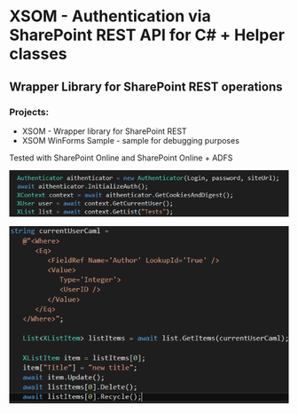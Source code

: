 # XSOM - Authentication via SharePoint REST API for С# + Helper classes
## Wrapper Library for SharePoint REST operations

### Projects:
- XSOM - Wrapper library for SharePoint REST
- XSOM WinForms Sample - sample for debugging purposes

Tested with SharePoint Online and SharePoint Online + ADFS


![Alt text](sample.png?raw=true "XSOM Sample")

![Alt text](sample2.png?raw=true "XSOM Sample 2")

